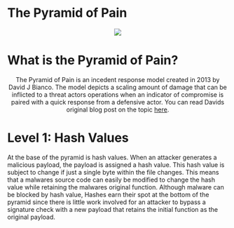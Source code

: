 # The Pyramid of Pain

<p align="center">
  <img src="https://user-images.githubusercontent.com/90923369/214171416-fa5e76f6-384b-477a-afd5-7d093f79afd9.jpg">
</p>

# What is the Pyramid of Pain?

<p align="center">
  The Pyramid of Pain is an incedent response model created in 2013 by David J Bianco. The model depicts a scaling amount of damage that can be inflicted to a threat actors operations when an indicator of compromise is paired with a quick response from a defensive actor. You can read Davids original blog post on the topic <a href="http://detect-respond.blogspot.com/2013/03/the-pyramid-of-pain.html">here<a/>.
</p>
  
# Level 1: Hash Values
  
  At the base of the pyramid is hash values. When an attacker generates a malicious payload, the payload is assigned a hash value. This hash value is subject to change if just a single byte within the file changes. This means that a malwares source code can easily be modified to change the hash value while retaining the malwares original function. Although malware can be blocked by hash value, Hashes earn their spot at the bottom of the pyramid since there is little work involved for an attacker to bypass a signature check with a new payload that retains the initial function as the original payload.
